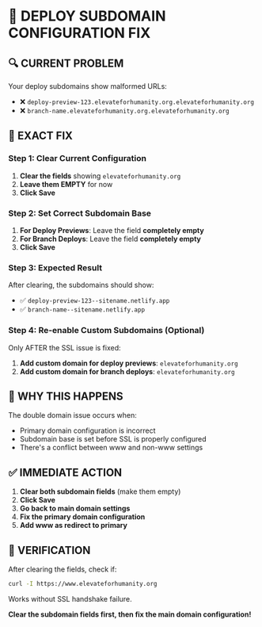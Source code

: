 # 🚨 DEPLOY SUBDOMAIN CONFIGURATION FIX

## 🔍 **CURRENT PROBLEM**
Your deploy subdomains show malformed URLs:
- ❌ `deploy-preview-123.elevateforhumanity.org.elevateforhumanity.org`
- ❌ `branch-name.elevateforhumanity.org.elevateforhumanity.org`

## 🎯 **EXACT FIX**

### **Step 1: Clear Current Configuration**
1. **Clear the fields** showing `elevateforhumanity.org`
2. **Leave them EMPTY** for now
3. **Click Save**

### **Step 2: Set Correct Subdomain Base**
1. **For Deploy Previews**: Leave the field **completely empty**
2. **For Branch Deploys**: Leave the field **completely empty**
3. **Click Save**

### **Step 3: Expected Result**
After clearing, the subdomains should show:
- ✅ `deploy-preview-123--sitename.netlify.app`
- ✅ `branch-name--sitename.netlify.app`

### **Step 4: Re-enable Custom Subdomains (Optional)**
Only AFTER the SSL issue is fixed:
1. **Add custom domain for deploy previews**: `elevateforhumanity.org`
2. **Add custom domain for branch deploys**: `elevateforhumanity.org`

## 🚨 **WHY THIS HAPPENS**
The double domain issue occurs when:
- Primary domain configuration is incorrect
- Subdomain base is set before SSL is properly configured
- There's a conflict between www and non-www settings

## ✅ **IMMEDIATE ACTION**
1. **Clear both subdomain fields** (make them empty)
2. **Click Save**
3. **Go back to main domain settings**
4. **Fix the primary domain configuration**
5. **Add www as redirect to primary**

## 🧪 **VERIFICATION**
After clearing the fields, check if:
```bash
curl -I https://www.elevateforhumanity.org
```
Works without SSL handshake failure.

**Clear the subdomain fields first, then fix the main domain configuration!**